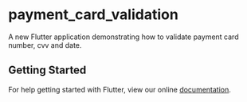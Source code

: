 # payment_card_validation

A new Flutter application demonstrating how to validate payment card number, cvv and date.

## Getting Started

For help getting started with Flutter, view our online
[documentation](https://flutter.io/).
